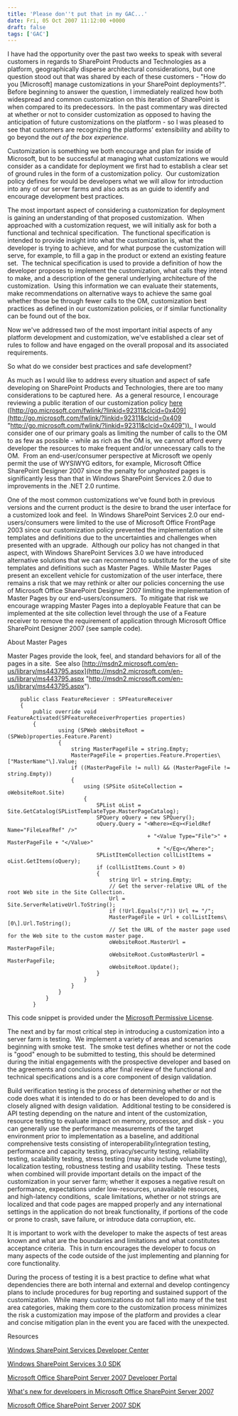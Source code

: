 ```yaml
---
title: 'Please don''t put that in my GAC...'
date: Fri, 05 Oct 2007 11:12:00 +0000
draft: false
tags: ['GAC']
---
```


I have had the opportunity over the past two weeks to speak with several customers in regards to SharePoint Products and Technologies as a platform, geographically disperse architectural considerations, but one question stood out that was shared by each of these customers - "How do you \[Microsoft\] manage customizations in your SharePoint deployments?".  Before beginning to answer the question, I immediately realized how both widespread and common customization on this iteration of SharePoint is when compared to its predecessors.  In the past commentary was directed at whether or not to consider customization as opposed to having the anticipation of future customizations on the platform - so I was pleased to see that customers are recognizing the platforms' extensibility and ability to go beyond the _out of the box experience_. 

Customization is something we both encourage and plan for inside of Microsoft, but to be successful at managing what customizations we would consider as a candidate for deployment we first had to establish a clear set of ground rules in the form of a customization policy.  Our customization policy defines for would be developers what we will allow for introduction into any of our server farms and also acts as an guide to identify and encourage development best practices.

The most important aspect of considering a customization for deployment is gaining an understanding of that proposed customization.  When approached with a customization request, we will initially ask for both a functional and technical specification.  The functional specification is intended to provide insight into what the customization is, what the developer is trying to achieve, and for what purpose the customization will serve, for example, to fill a gap in the product or extend an existing feature set.  The technical specification is used to provide a definition of how the developer proposes to implement the customization, what calls they intend to make, and a description of the general underlying architecture of the customization.  Using this information we can evaluate their statements, make recommendations on alternative ways to achieve the same goal whether those be through fewer calls to the OM, customization best practices as defined in our customization policies, or if similar functionality can be found out of the box.

Now we've addressed two of the most important initial aspects of any platform development and customization, we've established a clear set of rules to follow and have engaged on the overall proposal and its associated requirements.

So what do we consider best practices and safe development?

As much as I would like to address every situation and aspect of safe developing on SharePoint Products and Technologies, there are too many considerations to be captured here.  As a general resource, I encourage reviewing a public iteration of our customization policy [here](http://go.microsoft.com/fwlink/?linkid=92311&clcid=0x409) ([http://go.microsoft.com/fwlink/?linkid=92311&clcid=0x409](http://go.microsoft.com/fwlink/?linkid=92311&clcid=0x409 "http://go.microsoft.com/fwlink/?linkid=92311&clcid=0x409")).  I would consider one of our primary goals as limiting the number of calls to the OM to as few as possible - while as rich as the OM is, we cannot afford every developer the resources to make frequent and/or unnecessary calls to the OM.  From an end-user/consumer perspective at Microsoft we openly permit the use of WYSIWYG editors, for example, Microsoft Office SharePoint Designer 2007 since the penalty for _unghosted_ pages is significantly less than that in Windows SharePoint Services 2.0 due to improvements in the .NET 2.0 runtime.

One of the most common customizations we've found both in previous versions and the current product is the desire to brand the user interface for a customized look and feel.  In Windows SharePoint Services 2.0 our end-users/consumers were limited to the use of Microsoft Office FrontPage 2003 since our customization policy prevented the implementation of site templates and definitions due to the uncertainties and challenges when presented with an upgrade.  Although our policy has not changed in that aspect, with Windows SharePoint Services 3.0 we have introduced alternative solutions that we can recommend to substitute for the use of site templates and definitions such as Master Pages.  While Master Pages present an excellent vehicle for customization of the user interface, there remains a risk that we may rethink or alter our policies concerning the use of Microsoft Office SharePoint Designer 2007 limiting the implementation of Master Pages by our end-users/consumers.  To mitigate that risk we encourage wrapping Master Pages into a deployable Feature that can be implemented at the site collection level through the use of a Feature receiver to remove the requirement of application through Microsoft Office SharePoint Designer 2007 (see sample code).

About Master Pages

Master Pages provide the look, feel, and standard behaviors for all of the pages in a site.  See also [http://msdn2.microsoft.com/en-us/library/ms443795.aspx](http://msdn2.microsoft.com/en-us/library/ms443795.aspx "http://msdn2.microsoft.com/en-us/library/ms443795.aspx").

```
    public class FeatureReciever : SPFeatureReceiver
    {
        public override void FeatureActivated(SPFeatureReceiverProperties properties)
        {
                using (SPWeb oWebsiteRoot = (SPWeb)properties.Feature.Parent)
                {
                    string MasterPageFile = string.Empty;
                    MasterPageFile = properties.Feature.Properties\["MasterName"\].Value;
                    if ((MasterPageFile != null) && (MasterPageFile != string.Empty))
                    {
                        using (SPSite oSiteCollection = oWebsiteRoot.Site)
                        {
                            SPList oList = Site.GetCatalog(SPListTemplateType.MasterPageCatalog);
                            SPQuery oQuery = new SPQuery();
                            oQuery.Query = "<Where><Eq><FieldRef Name="FileLeafRef" />"
                                            + "<Value Type="File">" + MasterPageFile + "</Value>"
                                               + "</Eq></Where>";
                            SPListItemCollection collListItems = oList.GetItems(oQuery);
                            if (collListItems.Count > 0)
                            {
                                string Url = string.Empty;
                                // Get the server-relative URL of the root Web site in the Site Collection.
                                Url = Site.ServerRelativeUrl.ToString();
                                if (!Url.Equals("/")) Url += "/";
                                MasterPageFile = Url + collListItems\[0\].Url.ToString();
                                // Set the URL of the master page used for the Web site to the custom master page.
                                oWebsiteRoot.MasterUrl = MasterPageFile;
                                oWebsiteRoot.CustomMasterUrl = MasterPageFile;
                                oWebsiteRoot.Update();
                            }
                        }
                    }
                }
            }
        }
```

This code snippet is provided under the [Microsoft Permissive License](http://www.microsoft.com/resources/sharedsource/licensingbasics/permissivelicense.mspx).

The next and by far most critical step in introducing a customization into a server farm is testing.  We implement a variety of areas and scenarios beginning with smoke test.  The smoke test defines whether or not the code is "good" enough to be submitted to testing, this should be determined during the initial engagements with the prospective developer and based on the agreements and conclusions after final review of the functional and technical specifications and is a core component of design validation.

Build verification testing is the process of determining whether or not the code does what it is intended to do or has been developed to do and is closely aligned with design validation.  Additional testing to be considered is API testing depending on the nature and intent of the customization, resource testing to evaluate impact on memory, processor, and disk - you can generally use the performance measurements of the target environment prior to implementation as a baseline, and additional comprehensive tests consisting of interoperability/integration testing, performance and capacity testing, privacy/security testing, reliability testing, scalability testing, stress testing (may also include volume testing), localization testing, robustness testing and usability testing.  These tests when combined will provide important details on the impact of the customization in your server farm; whether it exposes a negative result on performance, expectations under low-resources, unavailable resources, and high-latency conditions,  scale limitations, whether or not strings are localized and that code pages are mapped properly and any international settings in the application do not break functionality, if portions of the code or prone to crash, save failure, or introduce data corruption, etc.

It is important to work with the developer to make the aspects of test areas known and what are the boundaries and limitations and what constitutes acceptance criteria.  This in turn encourages the developer to focus on many aspects of the code outside of the just implementing and planning for core functionality.

During the process of testing it is a best practice to define what what dependencies there are both internal and external and develop contingency plans to include procedures for bug reporting and sustained support of the customization.  While many customizations do not fall into many of the test area categories, making them core to the customization process minimizes the risk a customization may impose of the platform and provides a clear and concise mitigation plan in the event you are faced with the unexpected.

Resources

[Windows SharePoint Services Developer Center](http://msdn2.microsoft.com/en-us/sharepoint/default.aspx)

[Windows SharePoint Services 3.0 SDK](http://msdn2.microsoft.com/library/ms441339)

[Microsoft Office SharePoint Server 2007 Developer Portal](http://msdn.microsoft.com/office/server/moss/)

[What's new for developers in Microsoft Office SharePoint Server 2007](http://msdn2.microsoft.com/en-us/library/ms585163.aspx)

[Microsoft Office SharePoint Server 2007 SDK](http://msdn2.microsoft.com/en-us/library/ms550992.aspx)